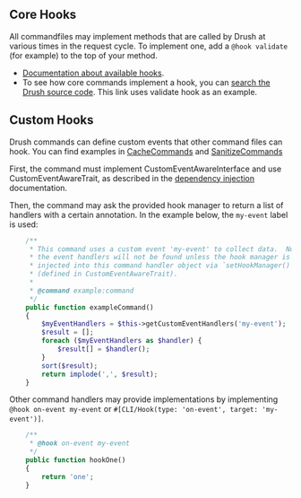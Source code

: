 
## Core Hooks
All commandfiles may implement methods that are called by Drush at various times in the request cycle. To implement one, add a `@hook validate` (for example) to the top of your method.

- [Documentation about available hooks](https://github.com/consolidation/annotated-command#hooks).
- To see how core commands implement a hook, you can [search the Drush source code](https://github.com/drush-ops/drush/search?q="%40hook+validate"&type=Code&utf8=%E2%9C%93). This link uses validate hook as an example.

## Custom Hooks

Drush commands can define custom events that other command files can hook. You can find examples in [CacheCommands](https://github.com/drush-ops/drush/blob/11.x/src/Commands/core/CacheCommands.php) and [SanitizeCommands](https://github.com/drush-ops/drush/blob/11.x/src/Drupal/Commands/sql/SanitizeCommands.php)

First, the command must implement CustomEventAwareInterface and use CustomEventAwareTrait, as described in the [dependency injection](dependency-injection.md) documentation.

Then, the command may ask the provided hook manager to return a list of handlers with a certain annotation. In the example below, the `my-event` label is used:
```php
    /**
     * This command uses a custom event 'my-event' to collect data.  Note that
     * the event handlers will not be found unless the hook manager is
     * injected into this command handler object via `setHookManager()`
     * (defined in CustomEventAwareTrait).
     *
     * @command example:command
     */
    public function exampleCommand()
    {
        $myEventHandlers = $this->getCustomEventHandlers('my-event');
        $result = [];
        foreach ($myEventHandlers as $handler) {
            $result[] = $handler();
        }
        sort($result);
        return implode(',', $result);
    }
```

Other command handlers may provide implementations by implementing `@hook on-event my-event` or `#[CLI/Hook(type: 'on-event', target: 'my-event')]`.

```php
    /**
     * @hook on-event my-event
     */
    public function hookOne()
    {
        return 'one';
    }
```
